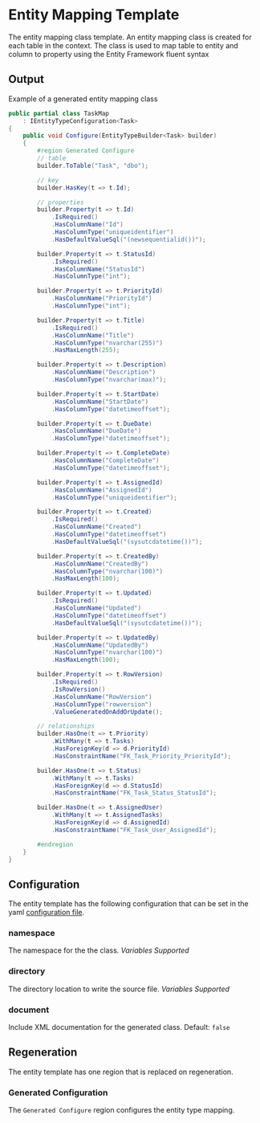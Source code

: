 # Entity Mapping Template

The entity mapping class template.  An entity mapping class is created for each table in the context.  The class is used to map table to entity and column to property using the Entity Framework fluent syntax

## Output

Example of a generated entity mapping class

```C#
public partial class TaskMap
    : IEntityTypeConfiguration<Task>
{
    public void Configure(EntityTypeBuilder<Task> builder)
    {
        #region Generated Configure
        // table
        builder.ToTable("Task", "dbo");

        // key
        builder.HasKey(t => t.Id);

        // properties
        builder.Property(t => t.Id)
            .IsRequired()
            .HasColumnName("Id")
            .HasColumnType("uniqueidentifier")
            .HasDefaultValueSql("(newsequentialid())");

        builder.Property(t => t.StatusId)
            .IsRequired()
            .HasColumnName("StatusId")
            .HasColumnType("int");

        builder.Property(t => t.PriorityId)
            .HasColumnName("PriorityId")
            .HasColumnType("int");

        builder.Property(t => t.Title)
            .IsRequired()
            .HasColumnName("Title")
            .HasColumnType("nvarchar(255)")
            .HasMaxLength(255);

        builder.Property(t => t.Description)
            .HasColumnName("Description")
            .HasColumnType("nvarchar(max)");

        builder.Property(t => t.StartDate)
            .HasColumnName("StartDate")
            .HasColumnType("datetimeoffset");

        builder.Property(t => t.DueDate)
            .HasColumnName("DueDate")
            .HasColumnType("datetimeoffset");

        builder.Property(t => t.CompleteDate)
            .HasColumnName("CompleteDate")
            .HasColumnType("datetimeoffset");

        builder.Property(t => t.AssignedId)
            .HasColumnName("AssignedId")
            .HasColumnType("uniqueidentifier");

        builder.Property(t => t.Created)
            .IsRequired()
            .HasColumnName("Created")
            .HasColumnType("datetimeoffset")
            .HasDefaultValueSql("(sysutcdatetime())");

        builder.Property(t => t.CreatedBy)
            .HasColumnName("CreatedBy")
            .HasColumnType("nvarchar(100)")
            .HasMaxLength(100);

        builder.Property(t => t.Updated)
            .IsRequired()
            .HasColumnName("Updated")
            .HasColumnType("datetimeoffset")
            .HasDefaultValueSql("(sysutcdatetime())");

        builder.Property(t => t.UpdatedBy)
            .HasColumnName("UpdatedBy")
            .HasColumnType("nvarchar(100)")
            .HasMaxLength(100);

        builder.Property(t => t.RowVersion)
            .IsRequired()
            .IsRowVersion()
            .HasColumnName("RowVersion")
            .HasColumnType("rowversion")
            .ValueGeneratedOnAddOrUpdate();

        // relationships
        builder.HasOne(t => t.Priority)
            .WithMany(t => t.Tasks)
            .HasForeignKey(d => d.PriorityId)
            .HasConstraintName("FK_Task_Priority_PriorityId");

        builder.HasOne(t => t.Status)
            .WithMany(t => t.Tasks)
            .HasForeignKey(d => d.StatusId)
            .HasConstraintName("FK_Task_Status_StatusId");

        builder.HasOne(t => t.AssignedUser)
            .WithMany(t => t.AssignedTasks)
            .HasForeignKey(d => d.AssignedId)
            .HasConstraintName("FK_Task_User_AssignedId");

        #endregion
    }
}
```

## Configuration

The entity template has the following configuration that can be set in the yaml [configuration file](configuration.md).

### namespace

The namespace for the the class. *Variables Supported*

### directory

The directory location to write the source file. *Variables Supported*

### document

Include XML documentation for the generated class.  Default: `false`

## Regeneration

The entity template has one region that is replaced on regeneration.

### Generated Configuration

The `Generated Configure` region configures the entity type mapping.  
